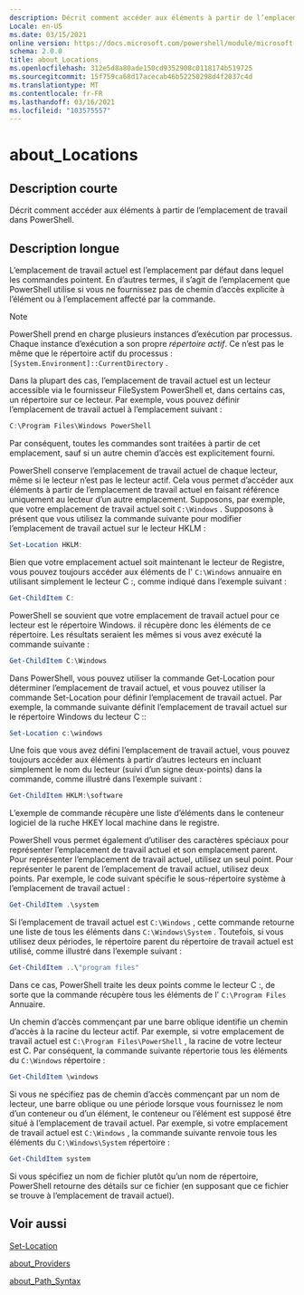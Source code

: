 ```yaml
---
description: Décrit comment accéder aux éléments à partir de l’emplacement de travail dans PowerShell.
Locale: en-US
ms.date: 03/15/2021
online version: https://docs.microsoft.com/powershell/module/microsoft.powershell.core/about/about_locations?view=powershell-7.1&WT.mc_id=ps-gethelp
schema: 2.0.0
title: about_Locations
ms.openlocfilehash: 312e5d8a80ade150cd9352908c0118174b519725
ms.sourcegitcommit: 15f759ca68d17acecab46b52250298d4f2037c4d
ms.translationtype: MT
ms.contentlocale: fr-FR
ms.lasthandoff: 03/16/2021
ms.locfileid: "103575557"
---
```

# <a name="about_locations"></a>about_Locations

## <a name="short-description"></a>Description courte
Décrit comment accéder aux éléments à partir de l’emplacement de travail dans PowerShell.

## <a name="long-description"></a>Description longue

L’emplacement de travail actuel est l’emplacement par défaut dans lequel les commandes pointent.
En d’autres termes, il s’agit de l’emplacement que PowerShell utilise si vous ne fournissez pas de chemin d’accès explicite à l’élément ou à l’emplacement affecté par la commande.

> [!NOTE]
> PowerShell prend en charge plusieurs instances d’exécution par processus. Chaque instance d’exécution a son propre _répertoire actif_. Ce n’est pas le même que le répertoire actif du processus : `[System.Environment]::CurrentDirectory` .

Dans la plupart des cas, l’emplacement de travail actuel est un lecteur accessible via le fournisseur FileSystem PowerShell et, dans certains cas, un répertoire sur ce lecteur.
Par exemple, vous pouvez définir l’emplacement de travail actuel à l’emplacement suivant :

```powershell
C:\Program Files\Windows PowerShell
```

Par conséquent, toutes les commandes sont traitées à partir de cet emplacement, sauf si un autre chemin d’accès est explicitement fourni.

PowerShell conserve l’emplacement de travail actuel de chaque lecteur, même si le lecteur n’est pas le lecteur actif. Cela vous permet d’accéder aux éléments à partir de l’emplacement de travail actuel en faisant référence uniquement au lecteur d’un autre emplacement.
Supposons, par exemple, que votre emplacement de travail actuel soit `C:\Windows` . Supposons à présent que vous utilisez la commande suivante pour modifier l’emplacement de travail actuel sur le lecteur HKLM :

```powershell
Set-Location HKLM:
```

Bien que votre emplacement actuel soit maintenant le lecteur de Registre, vous pouvez toujours accéder aux éléments de l' `C:\Windows` annuaire en utilisant simplement le lecteur C :, comme indiqué dans l’exemple suivant :

```powershell
Get-ChildItem C:
```

PowerShell se souvient que votre emplacement de travail actuel pour ce lecteur est le répertoire Windows. il récupère donc les éléments de ce répertoire. Les résultats seraient les mêmes si vous avez exécuté la commande suivante :

```powershell
Get-ChildItem C:\Windows
```

Dans PowerShell, vous pouvez utiliser la commande Get-Location pour déterminer l’emplacement de travail actuel, et vous pouvez utiliser la commande Set-Location pour définir l’emplacement de travail actuel. Par exemple, la commande suivante définit l’emplacement de travail actuel sur le répertoire Windows du lecteur C ::

```powershell
Set-Location c:\windows
```

Une fois que vous avez défini l’emplacement de travail actuel, vous pouvez toujours accéder aux éléments à partir d’autres lecteurs en incluant simplement le nom du lecteur (suivi d’un signe deux-points) dans la commande, comme illustré dans l’exemple suivant :

```powershell
Get-ChildItem HKLM:\software
```

L’exemple de commande récupère une liste d’éléments dans le conteneur logiciel de la ruche HKEY local machine dans le registre.

PowerShell vous permet également d’utiliser des caractères spéciaux pour représenter l’emplacement de travail actuel et son emplacement parent. Pour représenter l’emplacement de travail actuel, utilisez un seul point. Pour représenter le parent de l’emplacement de travail actuel, utilisez deux points. Par exemple, le code suivant spécifie le sous-répertoire système à l’emplacement de travail actuel :

```powershell
Get-ChildItem .\system
```

Si l’emplacement de travail actuel est `C:\Windows` , cette commande retourne une liste de tous les éléments dans `C:\Windows\System` . Toutefois, si vous utilisez deux périodes, le répertoire parent du répertoire de travail actuel est utilisé, comme illustré dans l’exemple suivant :

```powershell
Get-ChildItem ..\"program files"
```

Dans ce cas, PowerShell traite les deux points comme le lecteur C :, de sorte que la commande récupère tous les éléments de l' `C:\Program Files` Annuaire.

Un chemin d’accès commençant par une barre oblique identifie un chemin d’accès à la racine du lecteur actif. Par exemple, si votre emplacement de travail actuel est `C:\Program Files\PowerShell` , la racine de votre lecteur est C. Par conséquent, la commande suivante répertorie tous les éléments du `C:\Windows` répertoire :

```powershell
Get-ChildItem \windows
```

Si vous ne spécifiez pas de chemin d’accès commençant par un nom de lecteur, une barre oblique ou une période lorsque vous fournissez le nom d’un conteneur ou d’un élément, le conteneur ou l’élément est supposé être situé à l’emplacement de travail actuel. Par exemple, si votre emplacement de travail actuel est `C:\Windows` , la commande suivante renvoie tous les éléments du `C:\Windows\System` répertoire :

```powershell
Get-ChildItem system
```

Si vous spécifiez un nom de fichier plutôt qu’un nom de répertoire, PowerShell retourne des détails sur ce fichier (en supposant que ce fichier se trouve à l’emplacement de travail actuel).

## <a name="see-also"></a>Voir aussi

[Set-Location](xref:Microsoft.PowerShell.Management.Set-Location)

[about_Providers](about_Providers.md)

[about_Path_Syntax](about_Path_Syntax.md)
